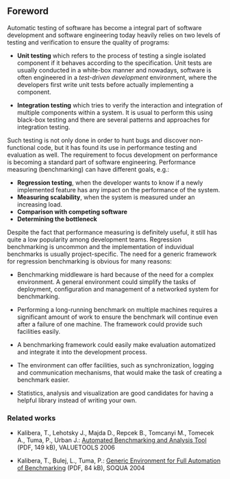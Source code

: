 ## Foreword

Automatic testing of software has become a integral part of software development and software engineering today heavily relies on two levels of testing and verification to ensure the quality of programs:

- **Unit testing** which refers to the process of testing a single isolated component if it behaves according to the specification. Unit tests are usually conducted in a white-box manner and nowadays, software is often engineered in a *test-driven development* environment, where the developers first write unit tests before actually implementing a component.

- **Integration testing** which tries to verify the interaction and integration of multiple components within a system. It is usual to perform this using black-box testing and there are several patterns and approaches for integration testing.

Such testing is not only done in order to hunt bugs and discover non-functional code, but it has found its use in performance testing and evaluation as well. The requirement to focus development on performance is becoming a standard part of software engineering. Performance measuring (benchmarking) can have different goals, e.g.:

- **Regression testing**, when the developer wants to know if a newly implemented feature has any impact on the performance of the system.
- **Measuring scalability**, when the system is measured under an increasing load.
- **Comparison with competing software**
- **Determining the bottleneck**

Despite the fact that performance measuring is definitely useful, it still has quite a low popularity among development teams. Regression benchmarking is uncommon and the implementation of induvidual benchmarks is usually project-specific. The need for a generic framework for regression benchmarking is obvious for many reasons:

- Benchmarking middleware is hard because of the need for a complex environment. A general environment could simplify the tasks of deployment, configuration and management of a networked system for benchmarking.

- Performing a long-running benchmark on multiple machines requires a significant amount of work to ensure the benchmark will continue even after a failure of one machine. The framework could provide such facilities easily.

- A benchmarking framework could easily make evaluation automatized and integrate it into the development process.

- The environment can offer facilities, such as synchronization, logging and communication mechanisms, that would make the task of creating a benchmark easier.

- Statistics, analysis and visualization are good candidates for having a helpful library instead of writing your own.

### Related works

* Kalibera, T., Lehotsky J., Majda D., Repcek B., Tomcanyi M., Tomecek A., Tuma, P., Urban J.:
[Automated Benchmarking and Analysis Tool](http://d3s.mff.cuni.cz/publications/download/Submitted_1404_BEEN.pdf) (PDF, 149 kB), VALUETOOLS 2006

* Kalibera, T., Bulej, L., Tuma, P.: [Generic Environment for Full Automation of Benchmarking](http://d3s.mff.cuni.cz/publications/download/KaliberaBulejTuma-FullAutomationOfBenchmarking.pdf) (PDF, 84 kB), SOQUA 2004

